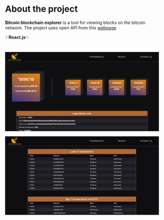 
# About the project

**Bitcoin blockchain explorer** is a tool for viewing blocks on the bitcoin network. The project uses open API from this [webpage](https://www.blockchain.com/api)

✨**React.js**✨

#

![blocks](./example/blocks.png)

![transactions](./example/transactions.png)
